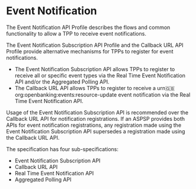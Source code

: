 # Event Notification

The Event Notification API Profile describes the flows and common functionality to allow a TPP to receive event notifications.

The Event Notification Subscription API Profile and the Callback URL API Profile provide alternative mechanisms for TPPs 
to register for event notifications.

- The Event Notification Subscription API allows TPPs to register to receive all or specific event types via the Real Time 
Event Notification API and/or the Aggregated Polling API.
- The Callback URL API allows TPPs to register to receive a urn:uk:org:openbanking:events:resource-update event notification via the Real Time Event Notification API.

Usage of the Event Notification Subscription API is recommended over the Callback URL API for notification registrations.
If an ASPSP provides both APIs for event notification registrations, any registration made using the Event Notification 
Subscription API supersedes a registration made using the Callback URL API.

The specification has four sub-specifications:

- Event Notification Subscription API
- Callback URL API
- Real Time Event Notification API
- Aggregated Polling API